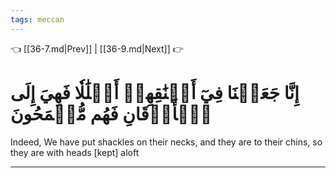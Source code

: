 ```yaml
---
tags: meccan
---
```


👈 [[36-7.md|Prev]] | [[36-9.md|Next]] 👉

# إِنَّا جَعَلۡنَا فِيٓ أَعۡنَٰقِهِمۡ أَغۡلَٰلٗا فَهِيَ إِلَى ٱلۡأَذۡقَانِ فَهُم مُّقۡمَحُونَ

Indeed, We have put shackles on their necks, and they are to their chins, so they are with heads [kept] aloft

---

